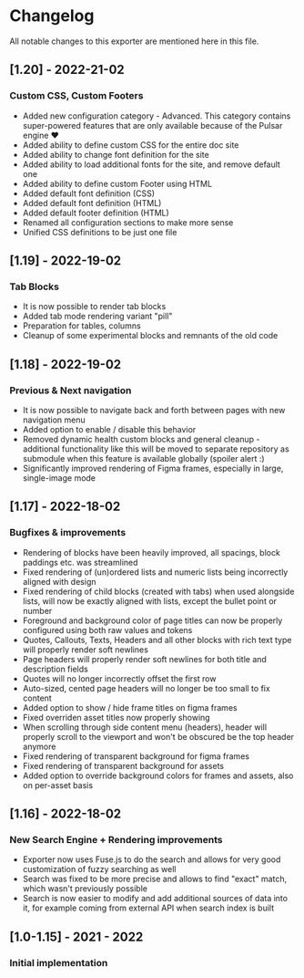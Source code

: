 # Changelog

All notable changes to this exporter are mentioned here in this file.

## [1.20] - 2022-21-02
### Custom CSS, Custom Footers
- Added new configuration category - Advanced. This category contains super-powered features that are only available because of the Pulsar engine ❤️
- Added ability to define custom CSS for the entire doc site
- Added ability to change font definition for the site
- Added ability to load additional fonts for the site, and remove default one
- Added ability to define custom Footer using HTML
- Added default font definition (CSS)
- Added default font definition (HTML)
- Added default footer definition (HTML)
- Renamed all configuration sections to make more sense
- Unified CSS definitions to be just one file

## [1.19] - 2022-19-02
### Tab Blocks
- It is now possible to render tab blocks
- Added tab mode rendering variant "pill"
- Preparation for tables, columns
- Cleanup of some experimental blocks and remnants of the old code

## [1.18] - 2022-19-02
### Previous & Next navigation
- It is now possible to navigate back and forth between pages with new navigation menu
- Added option to enable / disable this behavior
- Removed dynamic health custom blocks and general cleanup - additional functionality like this will be moved to separate repository as submodule when this feature is available globally (spoiler alert :)
- Significantly improved rendering of Figma frames, especially in large, single-image mode

## [1.17] - 2022-18-02
### Bugfixes & improvements
- Rendering of blocks have been heavily improved, all spacings, block paddings etc. was streamlined
- Fixed rendering of (un)ordered lists and numeric lists being incorrectly aligned with design
- Fixed rendering of child blocks (created with tabs) when used alongside lists, will now be exactly aligned with lists, except the bullet point or number  
- Foreground and background color of page titles can now be properly configured using both raw values and tokens
- Quotes, Callouts, Texts, Headers and all other blocks with rich text type will properly render soft newlines
- Page headers will properly render soft newlines for both title and description fields
- Quotes will no longer incorrectly offset the first row
- Auto-sized, cented page headers will no longer be too small to fix content
- Added option to show / hide frame titles on figma frames
- Fixed overriden asset titles now properly showing
- When scrolling through side content menu (headers), header will properly scroll to the viewport and won't be obscured be the top header anymore
- Fixed rendering of transparent background for figma frames
- Fixed rendering of transparent background for assets
- Added option to override background colors for frames and assets, also on per-asset basis


## [1.16] - 2022-18-02
### New Search Engine + Rendering improvements
- Exporter now uses Fuse.js to do the search and allows for very good customization of fuzzy searching as well
- Search was fixed to be more precise and allows to find "exact" match, which wasn't previously possible
- Search is now easier to modify and add additional sources of data into it, for example coming from external API when search index is built


## [1.0-1.15] - 2021 - 2022
### Initial implementation

